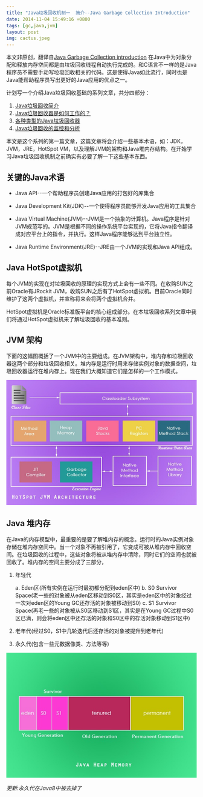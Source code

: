 ```yaml
---
title: "Java垃圾回收机制一  简介--Java Garbage Collection Introduction"
date: 2014-11-04 15:49:16 +0800
tags: [gc,java,jvm] 
layout: post
img: cactus.jpeg
---
```

本文非原创，翻译自[Java Garbage Collection introduction](http://javapapers.com/java/java-garbage-collection-introduction/)
在Java中为对象分配和释放内存空间都是由垃圾回收线程自动执行完成的。和C语言不一样的是Java程序员不需要手动写垃圾回收相关的代码。这是使得Java如此流行，同时也是Java能帮助程序员写出更好的Java应用的优点之一。

计划写一个介绍Java垃圾回收基础的系列文章，共分四部分：

1. [Java垃圾回收简介](/blog/java-garbage-collection-introduction/)
2. [Java垃圾回收器是如何工作的？](/blog/java-gc-management/)
3. [各种类型的Java垃圾回收器](/blog/types-of-java-garbage-collectors)
4. [Java垃圾回收的监控和分析](/blog/monitoring-and-analyzing-java-garbage-collection)

本文是这个系列的第一篇文章，这篇文章将会介绍一些基本术语，如：JDK，JVM，JRE，HotSpot VM，以及理解JVM的架构和Java堆内存结构。在开始学习Java垃圾回收机制之前确实有必要了解一下这些基本东西。

## 关键的Java术语
+ Java API--一个帮助程序员创建Java应用的打包好的库集合
- Java Development Kit(JDK)--一个使得程序员能够开发Java应用的工具集合
* Java Virtual Machine(JVM)--JVM是一个抽象的计算机。Java程序是针对JVM规范写的。JVM是根据不同的操作系统平台实现的，它将Java指令翻译成对应平台上的指令，并执行。这样Java程序能够达到平台独立性。
- Java Runtime Environment(JRE)--JRE由一个JVM的实现和Java API组成。

## Java HotSpot虚拟机

每个JVM的实现在对垃圾回收的原理的实现方式上会有一些不同。在收购SUN之前Oracle有JRockit JVM，收购SUN之后有了HotSpot虚拟机。目前Oracle同时维护了这两个虚拟机，并宣称将来会将两个虚拟机合并。
<!--more-->
HotSpot虚拟机是Oracle标准版平台的核心组成部分。在本垃圾回收系列文章中我们将通过HotSpot虚拟机来了解垃圾回收的基本准则。

## JVM 架构

下面的这幅图概括了一个JVM中的主要组成。在JVM架构中，堆内存和垃圾回收器这两个部分和垃圾回收相关。堆内存是运行时用来存储实例对象的数据空间，垃圾回收器运行在堆内存上。现在我们大概知道它们是怎样的一个工作模式。

![JVM 架构图](JVM-Architecture.jpg)

## Java 堆内存
在Java的内存模型中，最重要的是要了解堆内存的概念。运行时的Java实例对象存储在堆内存空间中。当一个对象不再被引用了，它变成可被从堆内存中回收空间。在垃圾回收的过程中，这些对象将被从堆内存中清除，同时它们的空间也就被回收了。堆内存的空间主要分成了三部分，

1. 年轻代

	a. Eden区(所有实例在运行时最初都分配到eden区中)
	b. S0 Survivor Space(老一些的对象被从eden区移动到S0区，其实是eden区中的对象经过一次对eden区的Young GC还存活的对象被移动到S0)
	c. S1 Survivor Space(再老一些的对象被从S0区移动到S1区，其实是在Young GC过程中S0区已满，则会将eden区中还存活的对象和S0区中的存活对象移动到S1区中)

2. 老年代(经过S0，S1中几轮迭代后还存活的对象被提升到老年代)
3. 永久代(包含一些元数据像类、方法等等)

![Java堆内存空间](Java-Heap-Memory.jpg)

*更新:永久代在Java8中被去掉了*



